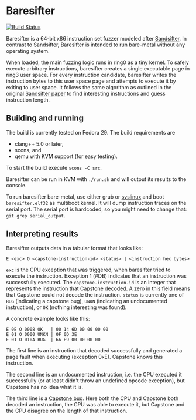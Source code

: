 # Baresifter

[![Build Status](https://travis-ci.org/blitz/baresifter.svg?branch=master)](https://travis-ci.org/blitz/baresifter)

Baresifter is a 64-bit x86 instruction set fuzzer modeled
after [Sandsifter](https://github.com/xoreaxeaxeax/sandsifter). In contrast to
Sandsifter, Baresifter is intended to run bare-metal without any operating
system.

When loaded, the main fuzzing logic runs in ring0 as a tiny kernel. To safely
execute arbitrary instructions, baresifter creates a single executable page in
ring3 user space. For every instruction candidate, baresifter writes the
instruction bytes to this user space page and attempts to execute it by exiting
to user space. It follows the same algorithm as outlined in the original
[Sandsifter paper](https://github.com/xoreaxeaxeax/sandsifter/blob/master/references/domas_breaking_the_x86_isa_wp.pdf) to find interesting instructions and guess instruction length.

## Building and running

The build is currently tested on Fedora 29. The build requirements are

- clang++ 5.0 or later,
- scons, and
- qemu with KVM support (for easy testing).

To start the build execute `scons -C src`.

Baresifter can be run in KVM with `./run.sh` and will output its results to the
console.

To run baresifter bare-metal, use either grub or
[syslinux](https://www.syslinux.org/wiki/index.php?title=Mboot.c32) and boot
`baresifter.elf32` as multiboot kernel. It will dump instruction traces on the
serial port. The serial port is hardcoded, so you might need to change that:
`git grep serial_output`.

## Interpreting results

Baresifter outputs data in a tabular format that looks like:

```
E <exc> O <capstone-instruction-id> <status> | <instruction hex bytes>
```

`exc` is the CPU exception that was triggered, when baresifter tried to execute
the instruction. Exception 1 (#DB) indicates that an instruction was
successfully executed. The `capstone-instruction-id` is an integer that
represents the instruction that Capstone decoded. A zero in this field means
that Capstone could not decode the instruction. `status` is currently one of
`BUG` (indicating a capstone bug), `UNKN` (indicating an undocumented
instruction), or `OK` (nothing interesting was found).

A concrete example looks like this:

```
E 0E O 0008 OK   | 00 14 6D 00 00 00 00
E 01 O 0000 UNKN | 0F 0D 3E
E 01 O 010A BUG  | 66 E9 00 00 00 00
```

The first line is an instruction that decoded successfully and generated a page
fault when executing (exception 0xE). Capstone knows this instruction.

The second line is an undocumented instruction, i.e. the CPU executed it
successfully (or at least didn't throw an undefined opcode exception), but
Capstone has no idea what it is.

The third line is
a [Capstone bug](https://github.com/aquynh/capstone/pull/776). Here both the CPU
and Capstone both decoded an instruction, the CPU was able to execute it, but
Capstone and the CPU disagree on the length of that instruction.
